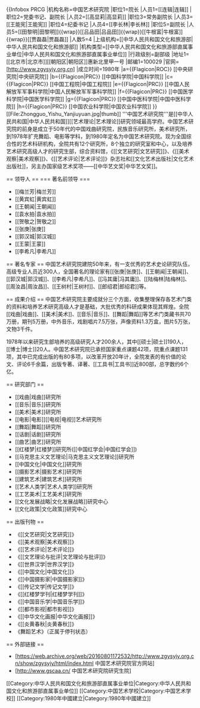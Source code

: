 {{Infobox PRCG
|机构名称=中国艺术研究院
|职位1=院长
|人员1=[[连辑|连辑]]
|职位2=党委书记、副院长
|人员2=[[高显莉|高显莉]]
|职位3=常务副院长
|人员3=[[王能宪|王能宪]]
|职位4=纪委书记
|人员4=[[李长林|李长林]]
|职位5=副院长
|人员5=[[田黎明|田黎明]]{{wrap}}[[吕品田|吕品田]]{{wrap}}[[牛根富|牛根富]]{{wrap}}[[贾磊磊|贾磊磊]]
|人数5=4
|上级机构=[[中华人民共和国文化和旅游部|中华人民共和国文化和旅游部]]
|机构类型=[[中华人民共和国文化和旅游部直属事业单位|中华人民共和国文化和旅游部直属事业单位]]
|行政级别=副部级
|地址1=[[北京市|北京市]][[朝阳区|朝阳区]]惠新北里甲一号
|邮编1=100029 
|官网=[http://www.zgysyjy.org.cn]
|成立时间=1980年
|a={{Flagicon|ROC}} [[中央研究院|中央研究院]]
|b={{Flagicon|PRC}} [[中国科学院|中国科学院]]
|c={{Flagicon|PRC}} [[中国工程院|中国工程院]]
|e={{Flagicon|PRC}} [[中国人民解放军军事科学院|中国人民解放军军事科学院]]
|f={{Flagicon|PRC}} [[中国医学科学院|中国医学科学院]]
|g={{Flagicon|PRC}} [[中国中医科学院|中国中医科学院]]
|h={{Flagicon|PRC}} [[中国农业科学院|中国农业科学院]]
}}
[[File:Zhongguo_Yishu_Yanjiuyuan.jpg|thumb]]
'''中国艺术研究院'''是[[中华人民共和国|中华人民共和国]][[艺术理论|艺术理论]]研究领域最高学府。中国艺术研究院的前身是成立于50年代的中国戏曲研究院，民族音乐研究所，美术研究所，到1978年扩充舞蹈、电影等学科，到1980年定名为中国艺术研究院。现为全国综合性的艺术科研机构，全院共有12个研究所，8个独立的研究室和中心，以及培养艺术研究高级人才的研究生部，综合资料馆，《[[文艺研究|文艺研究]]》、《[[美术观察|美术观察]]》、《[[艺术评论|艺术评论]]》杂志社和[[文化艺术出版社|文化艺术出版社]]，另主办国家级艺术奖项——[[中华艺文奖|中华艺文奖]]。

== 领导人 ==
=== 著名前领导 ===
* [[梅兰芳|梅兰芳]]
* [[黄宾虹|黄宾虹]]
* [[王朝闻|王朝闻]]
* [[袁水拍|袁水拍]]
* [[贺敬之|贺敬之]]
* [[张庚|张庚]]
* [[郭汉城|郭汉城]]
* [[王蒙|王蒙]]
* [[李希凡|李希凡]]

== 著名专家 ==
中国艺术研究院建院50年来，有一支优秀的艺术史论研究队伍，高级专业人员近300人，全国著名的理论家有[[张庚|张庚]]、[[王朝闻|王朝闻]]、[[郭汉城|郭汉城]]、[[李希凡|李希凡]]、[[冯其庸|冯其庸]]、[[陆梅林|陆梅林]]、[[周汝昌|周汝昌]]、[[王树村|王树村]]、[[郎绍君|郎绍君]]等。

== 成果介绍 ==
中国艺术研究院主要成就分三个方面，收集整理保存各艺术门类的资料和培养艺术研究高级人才是基础，大批优秀的科研成果体现其辉煌。全院[[戏曲|戏曲]]、[[美术|美术]]、[[音乐|音乐]]、[[舞蹈|舞蹈]]等艺术门类藏书共70万册，期刊5万册，中外音乐，戏剧唱片7.5万张，声像资料1.3万盒，图片5万张，文物3千件。 

1978年以来研究生部培养的高级研究人才200余人，其中[[硕士|硕士]]190人，[[博士|博士]]20人。中国艺术研究院已承担国家重点课题42项，院重点课题131项，其中已完成出版的有80多项，以改革开放20年计，全院发表的有价值的论文、评论6千余篇，出版专著、译著、[[工具书|工具书]]近800部，总字数约6个亿。 

== 研究部门 ==
* [[戏曲|戏曲]]研究所
* [[音乐|音乐]]研究所
* [[美术|美术]]研究所
* [[电影|电影]][[电视|电视]]艺术研究所
* [[舞蹈|舞蹈]]研究所
* [[话剧|话剧]]研究所
* [[曲艺|曲艺]]研究所
* [[红楼梦|红楼梦]]研究所([[中国红学会|中国红学会]])
* [[马克思主义文艺理论|马克思主义文艺理论]]研究所
* [[中国文化|中国文化]]研究所
* [[摄影艺术|摄影艺术]]研究所
* [[建筑艺术|建筑艺术]]研究所
* [[艺术人类学|艺术人类学]]研究所
* [[工艺美术|工艺美术]]研究所
* [[文化发展战略|文化发展战略]]研究中心
* [[文化政策|文化政策]]研究中心

== 出版刊物 ==
* 《[[文艺研究|文艺研究]]》
* 《[[美术观察|美术观察]]》
* 《[[艺术评论|艺术评论]]》
* 《[[文艺理论与批评|文艺理论与批评]]》
* 《[[世界汉学|世界汉学]]》
* 《[[中国文化|中国文化]]》
* 《[[中国摄影家|中国摄影家]]》
* 《[[传记文学|传记文学]]》
* 《[[红楼梦学刊|红楼梦学刊]]》
* 《[[中国音乐学|中国音乐学]]》
* 《[[都市影视|都市影视]]》
* 《[[中华文化画报|中华文化画报]]》
* 《[[炎黄春秋|炎黄春秋]]》
* 《舞蹈艺术》（正属于停刊状态）

== 外部链接 ==
* [https://web.archive.org/web/20160801172532/http://www.zgysyjy.org.cn/show/zgysyjy/html/index.html 中国艺术研究院官方网站]
* [http://www.gscaa.cn/ 中国艺术研究院研究生院]

[[Category:中华人民共和国文化和旅游部直属事业单位|Category:中华人民共和国文化和旅游部直属事业单位]]
[[Category:中国艺术学校|Category:中国艺术学校]]
[[Category:1980年中國建立|Category:1980年中國建立]]